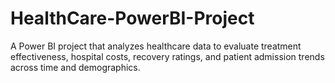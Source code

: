 # HealthCare-PowerBI-Project
A Power BI project that analyzes healthcare data to evaluate treatment effectiveness, hospital costs, recovery ratings, and patient admission trends across time and demographics.
